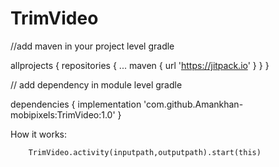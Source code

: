 # TrimVideo
//add maven in your project level gradle

allprojects {
	repositories {
		...
		maven { url 'https://jitpack.io' }
	}
}

// add dependency in module level gradle

dependencies 
{
         implementation 'com.github.Amankhan-mobipixels:TrimVideo:1.0'
}

How it works:

        TrimVideo.activity(inputpath,outputpath).start(this)
